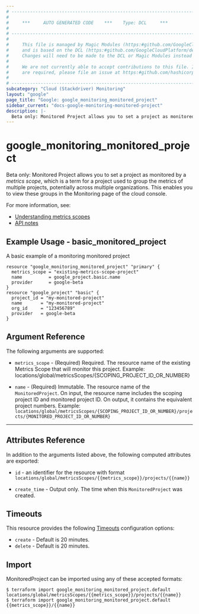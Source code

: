 ```yaml
---
# ----------------------------------------------------------------------------
#
#     ***     AUTO GENERATED CODE    ***    Type: DCL     ***
#
# ----------------------------------------------------------------------------
#
#     This file is managed by Magic Modules (https:#github.com/GoogleCloudPlatform/magic-modules)
#     and is based on the DCL (https:#github.com/GoogleCloudPlatform/declarative-resource-client-library).
#     Changes will need to be made to the DCL or Magic Modules instead of here.
#
#     We are not currently able to accept contributions to this file. If changes
#     are required, please file an issue at https:#github.com/hashicorp/terraform-provider-google/issues/new/choose
#
# ----------------------------------------------------------------------------
subcategory: "Cloud (Stackdriver) Monitoring"
layout: "google"
page_title: "Google: google_monitoring_monitored_project"
sidebar_current: "docs-google-monitoring-monitored-project"
description: |-
  Beta only: Monitored Project allows you to set a project as monitored by a _metrics scope_, which is a term for a project used to group the metrics of multiple projects, potentially across multiple organizations.  This enables you to view these groups in the Monitoring page of the cloud console.
---
```


# google_monitoring_monitored_project

Beta only: Monitored Project allows you to set a project as monitored by a _metrics scope_, which is a term for a project used to group the metrics of multiple projects, potentially across multiple organizations.  This enables you to view these groups in the Monitoring page of the cloud console.

For more information, see:
* [Understanding metrics scopes](https://cloud.google.com/monitoring/settings#concept-scope)
* [API notes](https://cloud.google.com/monitoring/settings/manage-api)
## Example Usage - basic_monitored_project
A basic example of a monitoring monitored project
```hcl
resource "google_monitoring_monitored_project" "primary" {
  metrics_scope = "existing-metrics-scope-project"
  name          = google_project.basic.name
  provider      = google-beta
}
resource "google_project" "basic" {
  project_id = "my-monitored-project"
  name       = "my-monitored-project"
  org_id     = "123456789"
  provider   = google-beta
}

```

## Argument Reference

The following arguments are supported:

* `metrics_scope` -
  (Required)
  Required. The resource name of the existing Metrics Scope that will monitor this project. Example: locations/global/metricsScopes/{SCOPING_PROJECT_ID_OR_NUMBER}
  
* `name` -
  (Required)
  Immutable. The resource name of the `MonitoredProject`. On input, the resource name includes the scoping project ID and monitored project ID. On output, it contains the equivalent project numbers. Example: `locations/global/metricsScopes/{SCOPING_PROJECT_ID_OR_NUMBER}/projects/{MONITORED_PROJECT_ID_OR_NUMBER}`
  


- - -



## Attributes Reference

In addition to the arguments listed above, the following computed attributes are exported:

* `id` - an identifier for the resource with format `locations/global/metricsScopes/{{metrics_scope}}/projects/{{name}}`

* `create_time` -
  Output only. The time when this `MonitoredProject` was created.
  
## Timeouts

This resource provides the following
[Timeouts](/docs/configuration/resources.html#timeouts) configuration options:

- `create` - Default is 20 minutes.
- `delete` - Default is 20 minutes.

## Import

MonitoredProject can be imported using any of these accepted formats:

```
$ terraform import google_monitoring_monitored_project.default locations/global/metricsScopes/{{metrics_scope}}/projects/{{name}}
$ terraform import google_monitoring_monitored_project.default {{metrics_scope}}/{{name}}
```



